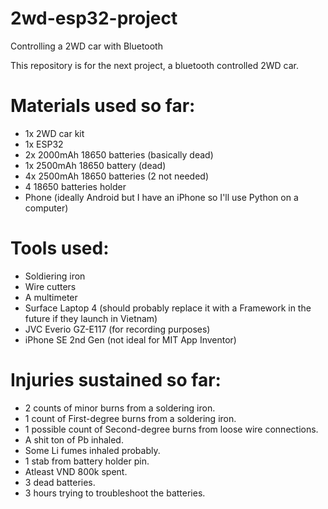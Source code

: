 # 2wd-esp32-project
Controlling a 2WD car with Bluetooth

This repository is for the next project, a bluetooth controlled 2WD car.

# Materials used so far:
- 1x 2WD car kit
- 1x ESP32
- 2x 2000mAh 18650 batteries (basically dead)
- 1x 2500mAh 18650 battery (dead)
- 4x 2500mAh 18650 batteries (2 not needed)
- 4 18650 batteries holder
- Phone (ideally Android but I have an iPhone so I'll use Python on a computer)

# Tools used:
- Soldiering iron
- Wire cutters
- A multimeter
- Surface Laptop 4 (should probably replace it with a Framework in the future if they launch in Vietnam)
- JVC Everio GZ-E117 (for recording purposes)
- iPhone SE 2nd Gen (not ideal for MIT App Inventor)

# Injuries sustained so far:
- 2 counts of minor burns from a soldering iron.
- 1 count of First-degree burns from a soldering iron.
- 1 possible count of Second-degree burns from loose wire connections.
- A shit ton of Pb inhaled.
- Some Li fumes inhaled probably.
- 1 stab from battery holder pin.
- Atleast VND 800k spent.
- 3 dead batteries.
- 3 hours trying to troubleshoot the batteries.
